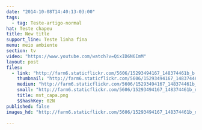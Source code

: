 ```yaml
---
date: "2014-10-08T14:40:13-03:00"
tags:
  - tag: Teste-artigo-normal
hat: Teste chapeu
title: New title
support_line: Teste linha fina
menu: meio ambiente
section: tv
video: "https://www.youtube.com/watch?v=QixID6N6ImM"
layout: post
files:
  - link: "http://farm6.staticflickr.com/5606/15293494167_148374461b_b.jpg"
    thumbnail: "http://farm6.staticflickr.com/5606/15293494167_148374461b_t.jpg"
    medium: "http://farm6.staticflickr.com/5606/15293494167_148374461b_z.jpg"
    small: "http://farm6.staticflickr.com/5606/15293494167_148374461b_n.jpg"
    title: mst_capa.png
    $$hashKey: 02N
published: false
images_hd: "http://farm6.staticflickr.com/5606/15293494167_148374461b_n.jpg"

---
```

